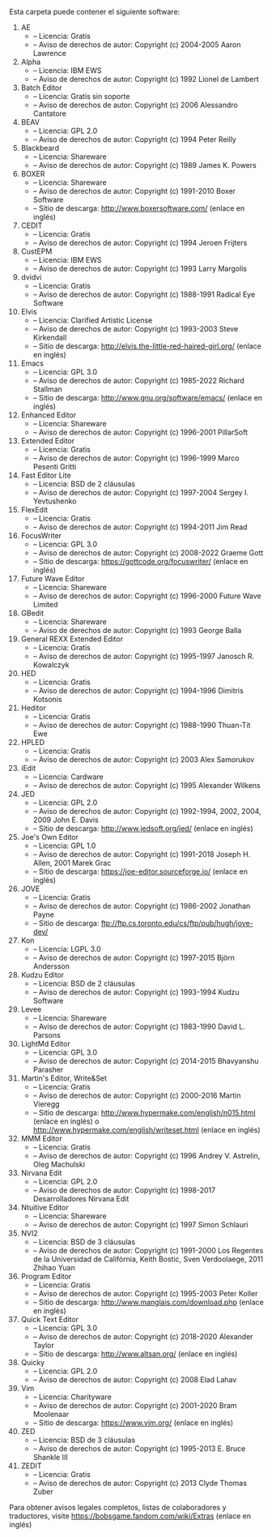 ﻿Esta carpeta puede contener el siguiente software:

1. AE
   - – Licencia: Gratis
   - – Aviso de derechos de autor: Copyright (c) 2004-2005 Aaron Lawrence
2. Alpha
   - – Licencia: IBM EWS
   - – Aviso de derechos de autor: Copyright (c) 1992 Lionel de Lambert
3. Batch Editor
   - – Licencia: Gratis sin soporte
   - – Aviso de derechos de autor: Copyright (c) 2006 Alessandro Cantatore
4. BEAV
   - – Licencia: GPL 2.0
   - – Aviso de derechos de autor: Copyright (c) 1994 Peter Reilly
5. Blackbeard
   - – Licencia: Shareware
   - – Aviso de derechos de autor: Copyright (c) 1989 James K. Powers
6. BOXER
   - – Licencia: Shareware
   - – Aviso de derechos de autor: Copyright (c) 1991-2010 Boxer Software
   - – Sitio de descarga: http://www.boxersoftware.com/ (enlace en inglés)
7. CEDIT
   - – Licencia: Gratis
   - – Aviso de derechos de autor: Copyright (c) 1994 Jeroen Frijters
8. CustEPM
   - – Licencia: IBM EWS
   - – Aviso de derechos de autor: Copyright (c) 1993 Larry Margolis
9. dvidvi
   - – Licencia: Gratis
   - – Aviso de derechos de autor: Copyright (c) 1988-1991 Radical Eye Software
10. Elvis
    - – Licencia: Clarified Artistic License
    - – Aviso de derechos de autor: Copyright (c) 1993-2003 Steve Kirkendall
    - – Sitio de descarga: http://elvis.the-little-red-haired-girl.org/ (enlace en inglés)
11. Emacs
    - – Licencia: GPL 3.0
    - – Aviso de derechos de autor: Copyright (c) 1985-2022 Richard Stallman
    - – Sitio de descarga: http://www.gnu.org/software/emacs/ (enlace en inglés)
12. Enhanced Editor
    - – Licencia: Shareware
    - – Aviso de derechos de autor: Copyright (c) 1996-2001 PillarSoft
13. Extended Editor
    - – Licencia: Gratis
    - – Aviso de derechos de autor: Copyright (c) 1996-1999 Marco Pesenti Gritti
14. Fast Editor Lite
    - – Licencia: BSD de 2 cláusulas
    - – Aviso de derechos de autor: Copyright (c) 1997-2004 Sergey I. Yevtushenko
15. FlexEdit
    - – Licencia: Gratis
    - – Aviso de derechos de autor: Copyright (c) 1994-2011 Jim Read
16. FocusWriter
    - – Licencia: GPL 3.0
    - – Aviso de derechos de autor: Copyright (c) 2008-2022 Graeme Gott
    - – Sitio de descarga: https://gottcode.org/focuswriter/ (enlace en inglés)
17. Future Wave Editor
    - – Licencia: Shareware
    - – Aviso de derechos de autor: Copyright (c) 1996-2000 Future Wave Limited
18. GBedit
    - – Licencia: Shareware
    - – Aviso de derechos de autor: Copyright (c) 1993 George Balla
19. General REXX Extended Editor
    - – Licencia: Gratis
    - – Aviso de derechos de autor: Copyright (c) 1995-1997 Janosch R. Kowalczyk
20. HED
    - – Licencia: Gratis
    - – Aviso de derechos de autor: Copyright (c) 1994-1996 Dimitris Kotsonis
21. Heditor
    - – Licencia: Gratis
    - – Aviso de derechos de autor: Copyright (c) 1988-1990 Thuan-Tit Ewe
22. HPLED
    - – Licencia: Gratis
    - – Aviso de derechos de autor: Copyright (c) 2003 Alex Samorukov
23. iEdit
    - – Licencia: Cardware
    - – Aviso de derechos de autor: Copyright (c) 1995 Alexander Wilkens
24. JED
    - – Licencia: GPL 2.0
    - – Aviso de derechos de autor: Copyright (c) 1992-1994, 2002, 2004, 2009 John E. Davis
    - – Sitio de descarga: http://www.jedsoft.org/jed/ (enlace en inglés)
25. Joe's Own Editor
    - – Licencia: GPL 1.0
    - – Aviso de derechos de autor: Copyright (c) 1991-2018 Joseph H. Allen, 2001 Marek Grac
    - – Sitio de descarga: https://joe-editor.sourceforge.io/ (enlace en inglés)
26. JOVE
    - – Licencia: Gratis
    - – Aviso de derechos de autor: Copyright (c) 1986-2002 Jonathan Payne
    - – Sitio de descarga: ftp://ftp.cs.toronto.edu/cs/ftp/pub/hugh/jove-dev/
27. Kon
    - – Licencia: LGPL 3.0
    - – Aviso de derechos de autor: Copyright (c) 1997-2015 Björn Andersson
28. Kudzu Editor
    - – Licencia: BSD de 2 cláusulas
    - – Aviso de derechos de autor: Copyright (c) 1993-1994 Kudzu Software
29. Levee
    - – Licencia: Shareware
    - – Aviso de derechos de autor: Copyright (c) 1983-1990 David L. Parsons
30. LightMd Editor
    - – Licencia: GPL 3.0
    - – Aviso de derechos de autor: Copyright (c) 2014-2015 Bhavyanshu Parasher
31. Martin's Editor, Write&Set
    - – Licencia: Gratis
    - – Aviso de derechos de autor: Copyright (c) 2000-2016 Martin Vieregg
    - – Sitio de descarga: http://www.hypermake.com/english/n015.html (enlace en inglés) o http://www.hypermake.com/english/writeset.html (enlace en inglés)
32. MMM Editor
    - – Licencia: Gratis
    - – Aviso de derechos de autor: Copyright (c) 1996 Andrey V. Astrelin, Oleg Machulski
33. Nirvana Edit
    - – Licencia: GPL 2.0
    - – Aviso de derechos de autor: Copyright (c) 1998-2017 Desarrolladores Nirvana Edit
34. Ntuitive Editor
    - – Licencia: Shareware
    - – Aviso de derechos de autor: Copyright (c) 1997 Simon Schlauri
35. NVI2
    - – Licencia: BSD de 3 cláusulas
    - – Aviso de derechos de autor: Copyright (c) 1991-2000 Los Regentes de la Universidad de Califórnia, Keith Bostic, Sven Verdoolaege, 2011 Zhihao Yuan
36. Program Editor
    - – Licencia: Gratis
    - – Aviso de derechos de autor: Copyright (c) 1995-2003 Peter Koller
    - – Sitio de descarga: http://www.manglais.com/download.php (enlace en inglés)
37. Quick Text Editor
    - – Licencia: GPL 3.0
    - – Aviso de derechos de autor: Copyright (c) 2018-2020 Alexander Taylor
    - – Sitio de descarga: http://www.altsan.org/ (enlace en inglés)
38. Quicky
    - – Licencia: GPL 2.0
    - – Aviso de derechos de autor: Copyright (c) 2008 Elad Lahav
39. Vim
    - – Licencia: Charityware
    - – Aviso de derechos de autor: Copyright (c) 2001-2020 Bram Moolenaar
    - – Sitio de descarga: https://www.vim.org/ (enlace en inglés)
40. ZED
    - – Licencia: BSD de 3 cláusulas
    - – Aviso de derechos de autor: Copyright (c) 1995-2013 E. Bruce Shankle III
41. ZEDIT
    - – Licencia: Gratis
    - – Aviso de derechos de autor: Copyright (c) 2013 Clyde Thomas Zuber

Para obtener avisos legales completos, listas de colaboradores y traductores, visite https://bobsgame.fandom.com/wiki/Extras (enlace en inglés)
